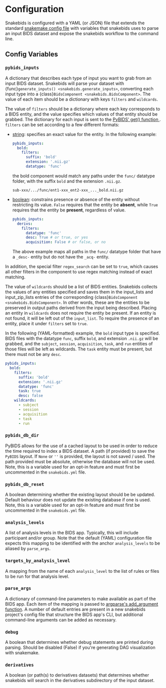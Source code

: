 Configuration
=============

Snakebids is configured with a YAML (or JSON) file that extends the standard [snakemake config file](https://snakemake.readthedocs.io/en/stable/snakefiles/configuration.html#standard-configuration) with variables that snakebids uses to parse an input BIDS dataset and expose the snakebids workflow to the command line.

Config Variables
----------------

### `pybids_inputs`

A dictionary that describes each type of input you want to grab from an input BIDS dataset. Snakebids will parse your dataset with {func}`generate_inputs() <snakebids.generate_inputs>`, converting each input type into a {class}`BidsComponent <snakebids.BidsComponent>`. The value of each item should be a dictionary with keys ``filters`` and ``wildcards``.

The value of ``filters`` should be a dictionary where each key corresponds to a BIDS entity, and the value specifies which values of that entity should be grabbed. The dictionary for each input is sent to the [PyBIDS' get() function ](pybids:bids.layout.BIDSLayout). `filters` can be set according to a few different formats:

* [string](python:str): specifies an exact value for the entity. In the following example:
  ```yaml
  pybids_inputs:
    bold:
      filters:
        suffix: 'bold'
        extension: '.nii.gz'
        datatype: 'func'
  ```
  the bold component would match any paths under the `func/` datatype folder, with the suffix `bold` and the extension `.nii.gz`.
  ```
  sub-xxx/.../func/ent1-xxx_ent2-xxx_..._bold.nii.gz
  ```
* [boolean](python:bool): constrains presence or absence of the entity without restricting its value. `False` requires that the entity be **absent**, while `True` requires that the  entity be **present**, regardless of value.
  ```yaml
  pybids_inputs:
    derivs:
      filters:
        datatype: 'func'
        desc: True # or true, or yes
        acquisition: False # or false, or no
  ```
  The above example maps all paths in the `func/` datatype folder that have a `_desc-` entity but do not have the `_acq-` entity.

In addition, the special filter `regex_search` can be set to `true`, which causes all other filters in the component to use regex matching instead of exact matching.

The value of ``wildcards`` should be a list of BIDS entities. Snakebids collects the values of any entities specified and saves them in the input_lists and input_zip_lists entries of the corresponding {class}`BidsComponent <snakebids.BidsComponent>`. In other words, these are the entities to be preserved in output paths derived from the input being described. Placing an entity in `wildcards` does not require the entity be present. If an entity is not found, it will be left out of the `input_list`. To require the presence of an entity, place it under `filters` set to `true`.

In the following (YAML-formatted) example, the ``bold`` input type is specified. BIDS files with the datatype ``func``, suffix ``bold``, and extension ``.nii.gz`` will be grabbed, and the ``subject``, ``session``, ``acquisition``, ``task``, and ``run`` entities of those files will be left as wildcards. The `task` entity must be present, but there must not be any `desc`.

```yaml
pybids_inputs:
  bold:
    filters:
      suffix: 'bold'
      extension: '.nii.gz'
      datatype: 'func'
      task: true
      desc: false
    wildcards:
      - subject
      - session
      - acquisition
      - task
      - run
```

### `pybids_db_dir`

PyBIDS allows for the use of a cached layout to be used in order to reduce the time required to index a BIDS dataset. A path (if provided) to save the ``PyBIDS`` layout. If ``None`` or ``''`` is provided, the layout is not saved / used. The path provided must be absolute, otherwise the database will not be used. Note, this is a variable used for an opt-in feature and must first be uncommented in the ``snakebids.yml`` file.

### `pybids_db_reset`
A boolean determining whether the existing layout should be be updated. Default behaviour does not update the existing database if one is used. Note, this is a variable used for an opt-in feature and must first be uncommented in the ``snakebids.yml`` file.

### `analysis_levels`

A list of analysis levels in the BIDS app. Typically, this will include participant and/or group. Note that the default (YAML) configuration file expects this mapping to be identified with the anchor ``analysis_levels`` to be aliased by ``parse_args``.


### `targets_by_analysis_level`

A mapping from the name of each ``analysis_level`` to the list of rules or files to be run for that analysis level.


### `parse_args`

A dictionary of command-line parameters to make available as part of the BIDS app. Each item of the mapping is passed to [argparse's add_argument function](https://docs.python.org/3/library/argparse.html#the-add-argument-method). A number of default entries are present in a new snakebids project's config file that structure the BIDS app's CLI, but additional command-line arguments can be added as necessary.


### `debug`

A boolean that determines whether debug statements are printed during parsing. Should be disabled (False) if you're generating DAG visualization with snakemake.


### `derivatives`

A boolean (or path(s) to derivatives datasets) that determines whether snakebids will search in the derivatives subdirectory of the input dataset.
